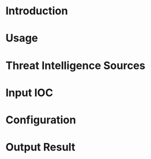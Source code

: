 # Introduction

# Usage

# Threat Intelligence Sources

# Input IOC

# Configuration

# Output Result
